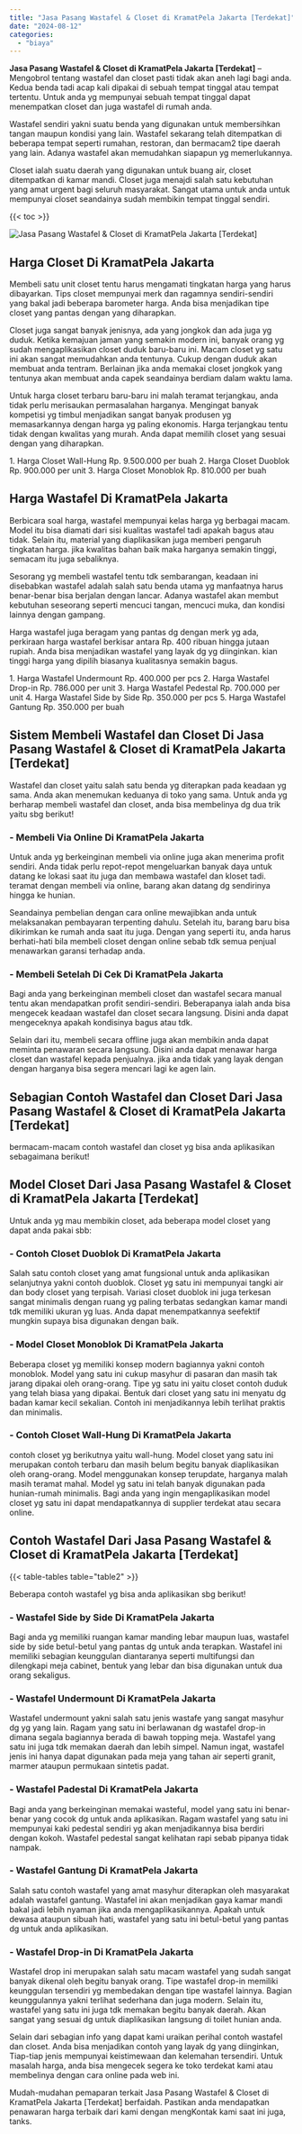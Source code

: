 ```yaml
---
title: "Jasa Pasang Wastafel & Closet di KramatPela Jakarta [Terdekat]"
date: "2024-08-12"
categories: 
  - "biaya"
---
```


**Jasa Pasang Wastafel & Closet di KramatPela Jakarta \[Terdekat\]** – Mengobrol tentang wastafel dan closet pasti tidak akan aneh lagi bagi anda. Kedua benda tadi acap kali dipakai di sebuah tempat tinggal atau tempat tertentu. Untuk anda yg mempunyai sebuah tempat tinggal dapat menempatkan closet dan juga wastafel di rumah anda.

Wastafel sendiri yakni suatu benda yang digunakan untuk membersihkan tangan maupun kondisi yang lain. Wastafel sekarang telah ditempatkan di beberapa tempat seperti rumahan, restoran, dan bermacam2 tipe daerah yang lain. Adanya wastafel akan memudahkan siapapun yg memerlukannya.

Closet ialah suatu daerah yang digunakan untuk buang air, closet ditempatkan di kamar mandi. Closet juga menajdi salah satu kebutuhan yang amat urgent bagi seluruh masyarakat. Sangat utama untuk anda untuk mempunyai closet seandainya sudah membikin tempat tinggal sendiri.

{{< toc >}}

![Jasa Pasang Wastafel & Closet di KramatPela Jakarta [Terdekat]](/images/wastafel-closet-murah54.png)

## Harga Closet Di KramatPela Jakarta

Membeli satu unit closet tentu harus mengamati tingkatan harga yang harus dibayarkan. Tips closet mempunyai merk dan ragamnya sendiri-sendiri yang bakal jadi beberapa barometer harga. Anda bisa menjadikan tipe closet yang pantas dengan yang diharapkan.

Closet juga sangat banyak jenisnya, ada yang jongkok dan ada juga yg duduk. Ketika kemajuan jaman yang semakin modern ini, banyak orang yg sudah mengaplikasikan closet duduk baru-baru ini. Macam closet yg satu ini akan sangat memudahkan anda tentunya. Cukup dengan duduk akan membuat anda tentram. Berlainan jika anda memakai closet jongkok yang tentunya akan membuat anda capek seandainya berdiam dalam waktu lama.

Untuk harga closet terbaru baru-baru ini malah teramat terjangkau, anda tidak perlu merisaukan permasalahan harganya. Mengingat banyak kompetisi yg timbul menjadikan sangat banyak produsen yg memasarkannya dengan harga yg paling ekonomis. Harga terjangkau tentu tidak dengan kwalitas yang murah. Anda dapat memilih closet yang sesuai dengan yang diharapkan.

1\. Harga Closet Wall-Hung Rp. 9.500.000 per buah 2. Harga Closet Duoblok Rp. 900.000 per unit 3. Harga Closet Monoblok Rp. 810.000 per buah

## Harga Wastafel Di KramatPela Jakarta

Berbicara soal harga, wastafel mempunyai kelas harga yg berbagai macam. Model itu bisa diamati dari sisi kualitas wastafel tadi apakah bagus atau tidak. Selain itu, material yang diaplikasikan juga memberi pengaruh tingkatan harga. jika kwalitas bahan baik maka harganya semakin tinggi, semacam itu juga sebaliknya.

Sesorang yg membeli wastafel tentu tdk sembarangan, keadaan ini disebabkan wastafel adalah salah satu benda utama yg manfaatnya harus benar-benar bisa berjalan dengan lancar. Adanya wastafel akan membut kebutuhan seseorang seperti mencuci tangan, mencuci muka, dan kondisi lainnya dengan gampang.

Harga wastafel juga beragam yang pantas dg dengan merk yg ada, perkiraan harga wastafel berkisar antara Rp. 400 ribuan hingga jutaan rupiah. Anda bisa menjadikan wastafel yang layak dg yg diinginkan. kian tinggi harga yang dipilih biasanya kualitasnya semakin bagus.

1\. Harga Wastafel Undermount Rp. 400.000 per pcs 2. Harga Wastafel Drop-in Rp. 786.000 per unit 3. Harga Wastafel Pedestal Rp. 700.000 per unit 4. Harga Wastafel Side by Side Rp. 350.000 per pcs 5. Harga Wastafel Gantung Rp. 350.000 per buah

## Sistem Membeli Wastafel dan Closet Di Jasa Pasang Wastafel & Closet di KramatPela Jakarta \[Terdekat\]

Wastafel dan closet yaitu salah satu benda yg diterapkan pada keadaan yg sama. Anda akan menemukan keduanya di toko yang sama. Untuk anda yg berharap membeli wastafel dan closet, anda bisa membelinya dg dua trik yaitu sbg berikut!

### \- Membeli Via Online Di KramatPela Jakarta

Untuk anda yg berkeinginan membeli via online juga akan menerima profit sendiri. Anda tidak perlu repot-repot mengeluarkan banyak daya untuk datang ke lokasi saat itu juga dan membawa wastafel dan kloset tadi. teramat dengan membeli via online, barang akan datang dg sendirinya hingga ke hunian.

Seandainya pembelian dengan cara online mewajibkan anda untuk melaksanakan pembayaran terpenting dahulu. Setelah itu, barang baru bisa dikirimkan ke rumah anda saat itu juga. Dengan yang seperti itu, anda harus berhati-hati bila membeli closet dengan online sebab tdk semua penjual menawarkan garansi terhadap anda.

### \- Membeli Setelah Di Cek Di KramatPela Jakarta

Bagi anda yang berkeinginan membeli closet dan wastafel secara manual tentu akan mendapatkan profit sendiri-sendiri. Beberapanya ialah anda bisa mengecek keadaan wastafel dan closet secara langsung. Disini anda dapat mengeceknya apakah kondisinya bagus atau tdk.

Selain dari itu, membeli secara offline juga akan membikin anda dapat meminta penawaran secara langsung. Disini anda dapat menawar harga closet dan wastafel kepada penjualnya. jika anda tidak yang layak dengan dengan harganya bisa segera mencari lagi ke agen lain.

## Sebagian Contoh Wastafel dan Closet Dari Jasa Pasang Wastafel & Closet di KramatPela Jakarta \[Terdekat\]

bermacam-macam contoh wastafel dan closet yg bisa anda aplikasikan sebagaimana berikut!

## Model Closet Dari Jasa Pasang Wastafel & Closet di KramatPela Jakarta \[Terdekat\]

Untuk anda yg mau membikin closet, ada beberapa model closet yang dapat anda pakai sbb:

### \- Contoh Closet Duoblok Di KramatPela Jakarta

Salah satu contoh closet yang amat fungsional untuk anda aplikasikan selanjutnya yakni contoh duoblok. Closet yg satu ini mempunyai tangki air dan body closet yang terpisah. Variasi closet duoblok ini juga terkesan sangat minimalis dengan ruang yg paling terbatas sedangkan kamar mandi tdk memiliki ukuran yg luas. Anda dapat menempatkannya seefektif mungkin supaya bisa digunakan dengan baik.

### \- Model Closet Monoblok Di KramatPela Jakarta

Beberapa closet yg memiliki konsep modern bagiannya yakni contoh monoblok. Model yang satu ini cukup masyhur di pasaran dan masih tak jarang dipakai oleh orang-orang. Tipe yg satu ini yaitu closet contoh duduk yang telah biasa yang dipakai. Bentuk dari closet yang satu ini menyatu dg badan kamar kecil sekalian. Contoh ini menjadikannya lebih terlihat praktis dan minimalis.

### \- Contoh Closet Wall-Hung Di KramatPela Jakarta

contoh closet yg berikutnya yaitu wall-hung. Model closet yang satu ini merupakan contoh terbaru dan masih belum begitu banyak diaplikasikan oleh orang-orang. Model menggunakan konsep terupdate, harganya malah masih teramat mahal. Model yg satu ini telah banyak digunakan pada hunian-rumah minimalis. Bagi anda yang ingin mengaplikasikan model closet yg satu ini dapat mendapatkannya di supplier terdekat atau secara online.

## Contoh Wastafel Dari Jasa Pasang Wastafel & Closet di KramatPela Jakarta \[Terdekat\]

{{< table-tables table="table2" >}}

Beberapa contoh wastafel yg bisa anda aplikasikan sbg berikut!

### \- Wastafel Side by Side Di KramatPela Jakarta

Bagi anda yg memiliki ruangan kamar manding lebar maupun luas, wastafel side by side betul-betul yang pantas dg untuk anda terapkan. Wastafel ini memiliki sebagian keunggulan diantaranya seperti multifungsi dan dilengkapi meja cabinet, bentuk yang lebar dan bisa digunakan untuk dua orang sekaligus.

### \- Wastafel Undermount Di KramatPela Jakarta

Wastafel undermount yakni salah satu jenis wastafe yang sangat masyhur dg yg yang lain. Ragam yang satu ini berlawanan dg wastafel drop-in dimana segala bagiannya berada di bawah topping meja. Wastafel yang satu ini juga tdk memakan daerah dan lebih simpel. Namun ingat, wastafel jenis ini hanya dapat digunakan pada meja yang tahan air seperti granit, marmer ataupun permukaan sintetis padat.

### \- Wastafel Padestal Di KramatPela Jakarta

Bagi anda yang berkeinginan memakai wasteful, model yang satu ini benar-benar yang cocok dg untuk anda aplikasikan. Ragam wastafel yang satu ini mempunyai kaki pedestal sendiri yg akan menjadikannya bisa berdiri dengan kokoh. Wastafel pedestal sangat kelihatan rapi sebab pipanya tidak nampak.

### \- Wastafel Gantung Di KramatPela Jakarta

Salah satu contoh wastafel yang amat masyhur diterapkan oleh masyarakat adalah wastafel gantung. Wastafel ini akan menjadikan gaya kamar mandi bakal jadi lebih nyaman jika anda mengaplikasikannya. Apakah untuk dewasa ataupun sibuah hati, wastafel yang satu ini betul-betul yang pantas dg untuk anda aplikasikan.

### \- Wastafel Drop-in Di KramatPela Jakarta

Wastafel drop ini merupakan salah satu macam wastafel yang sudah sangat banyak dikenal oleh begitu banyak orang. Tipe wastafel drop-in memiliki keunggulan tersendiri yg membedakan dengan tipe wastafel lainnya. Bagian keunggulannya yakni terlihat sederhana dan juga modern. Selain itu, wastafel yang satu ini juga tdk memakan begitu banyak daerah. Akan sangat yang sesuai dg untuk diaplikasikan langsung di toilet hunian anda.

Selain dari sebagian info yang dapat kami uraikan perihal contoh wastafel dan closet. Anda bisa menjadikan contoh yang layak dg yang diinginkan, Tiap-tiap jenis mempunyai keistimewaan dan kelemahan tersendiri. Untuk masalah harga, anda bisa mengecek segera ke toko terdekat kami atau membelinya dengan cara online pada web ini.

Mudah-mudahan pemaparan terkait Jasa Pasang Wastafel & Closet di KramatPela Jakarta \[Terdekat\] berfaidah. Pastikan anda mendapatkan penawaran harga terbaik dari kami dengan mengKontak kami saat ini juga, tanks.
